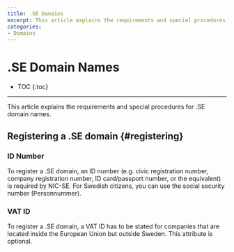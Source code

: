 ```yaml
---
title: .SE Domains
excerpt: This article explains the requirements and special procedures for .SE domain names.
categories:
- Domains
---
```


# .SE Domain Names

* TOC
{:toc}

---

This article explains the requirements and special procedures for .SE domain names.


## Registering a .SE domain {#registering}

### ID Number
To register a .SE domain, an ID number (e.g. civic registration number, company registration number, ID card/passport number, or the equivalent) is required by NIC-SE. For Swedish citizens, you can use the social security number (Personnummer).

### VAT ID
To register a .SE domain, a VAT ID has to be stated for companies that are located inside the European Union but outside Sweden. This attribute is optional.
